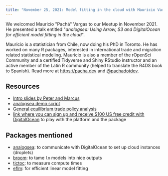 ```yaml
---
title: "November 25, 2021: Model fitting in the cloud with Mauricio Vargas"
---
```


We welcomed Mauricio "Pachá" Vargas to our Meetup in November 2021. He presented a talk entitled "_analogsea: Using Arrow, S3 and DigitalOcean for efficient model fitting in the cloud_".

Mauricio is a statistician from Chile, now doing his PhD in Toronto. He has worked on many R packages, interested in international trade and migration related statistical modeling. Mauricio is also a member of the rOpenSci Community and a certified Tidyverse and Shiny RStudio instructor and an active member of the Latin R community (helped to translate the R4DS book to Spanish). Read more at <https://pacha.dev> and [@pachadotdev](https://twitter.com/pachadotdev).

## Resources

- [Intro slides by Peter and Marcus](YEGRUG_2021_11.pdf)
- [analogsea demo script](analogsea-script.html)
- [General equilibrium trade policy analysis](https://r.tiid.org/R_structural_gravity/general-equilibrium-trade-policy-analysis-with-structural-gravity.html)
- [link where you can sign up and receive $100 US free credit with DigitalOcean](https://m.do.co/c/6119f0430dad) to play with the platform and the package

## Packages mentioned

- [analogsea](https://github.com/pachadotdev/analogsea/): to communicate with DigitalOcean to set up cloud instances (droplets)
- [broom](https://CRAN.R-project.org/package=broom): to tame `lm` models into nice  outputs
- [tictoc](https://CRAN.R-project.org/package=tictoc): to measure compute times
- [eflm](https://CRAN.R-project.org/package=eflm): for efficient linear model fitting
